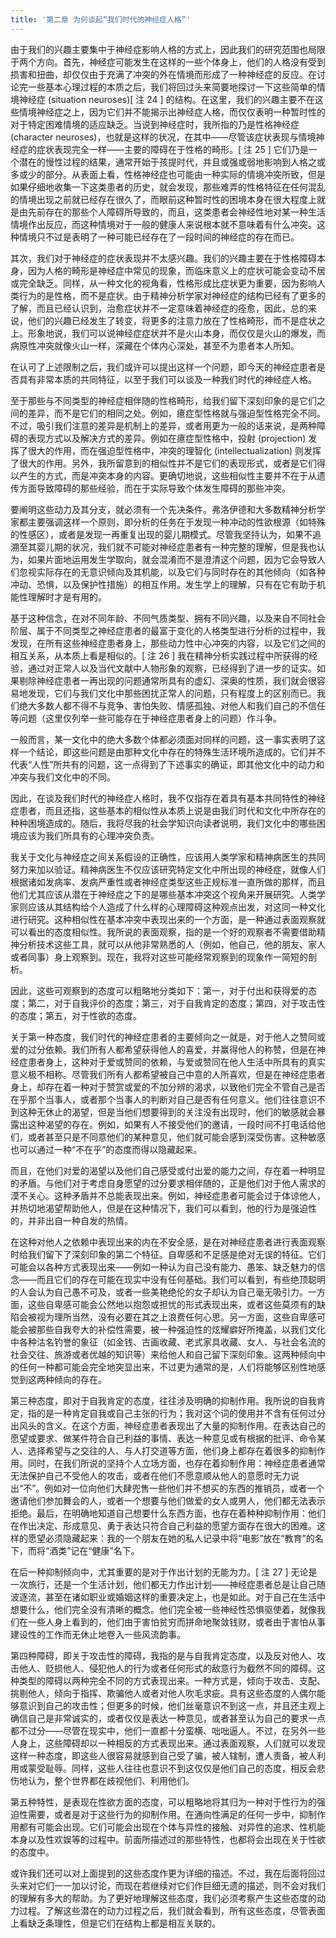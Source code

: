 ```yaml
---
title: '第二章 为何谈起“我们时代的神经症人格”'
---
```


由于我们的兴趣主要集中于神经症影响人格的方式上，因此我们的研究范围也局限于两个方向。首先，神经症可能发生在这样的一些个体身上，他们的人格没有受到损害和扭曲，却仅仅由于充满了冲突的外在情境而形成了一种神经症的反应。在讨论完一些基本心理过程的本质之后，我们将回过头来简要地探讨一下这些简单的情境神经症 (situation neuroses)[ 注 24 ] 的结构。在这里，我们的兴趣主要不在这些情境神经症之上，因为它们并不能揭示出神经症人格，而仅仅表明一种暂时性的对于特定困难情境的适应缺乏。当说到神经症时，我所指的乃是性格神经症 (character neuroses)，也就是这样的状况，在其中——尽管该症状表现与情境神经症的症状表现完全一样——主要的障碍在于性格的畸形。[ 注 25 ] 它们乃是一个潜在的慢性过程的结果，通常开始于孩提时代，并且或强或弱地影响到人格之或多或少的部分。从表面上看，性格神经症也可能由一种实际的情境冲突所致，但是如果仔细地收集一下这类患者的历史，就会发现，那些难弄的性格特征在任何混乱的情境出现之前就已经存在很久了，而眼前这种暂时性的困境本身在很大程度上就是由先前存在的那些个人障碍所导致的，而且，这类患者会神经性地对某一种生活情境作出反应，而这种情境对于一般的健康人来说根本就不意味着有什么冲突。这种情境只不过是表明了一种可能已经存在了一段时间的神经症的存在而已。

其次，我们对于神经症的症状表现并不太感兴趣。我们的兴趣主要在于性格障碍本身，因为人格的畸形是神经症中常见的现象，而临床意义上的症状可能会变动不居或完全缺乏。同样，从一种文化的视角看，性格形成比症状更为重要，因为影响人类行为的是性格，而不是症状。由于精神分析学家对神经症的结构已经有了更多的了解，而且已经认识到，治愈症状并不一定意味着神经症的痊愈，因此，总的来说，他们的兴趣已经发生了转变，将更多的注意力放在了性格畸形，而不是症状之上。形象地说，我们可以说神经症症状并不是火山本身，而仅仅是火山的爆发，而病原性冲突就像火山一样，深藏在个体内心深处，甚至不为患者本人所知。

在认可了上述限制之后，我们或许可以提出这样一个问题，即今天的神经症患者是否具有非常本质的共同特征，以至于我们可以谈及一种我们时代的神经症人格。

至于那些与不同类型的神经症相伴随的性格畸形，给我们留下深刻印象的是它们之间的差异，而不是它们的相同之处。例如，癔症型性格就与强迫型性格完全不同。不过，吸引我们注意的差异是机制上的差异，或者用更为一般的话来说，是两种障碍的表现方式以及解决方式的差异。例如在癔症型性格中，投射 (projection) 发挥了很大的作用，而在强迫型性格中，冲突的理智化 (intellectualization) 则发挥了很大的作用。另外，我所留意到的相似性并不是它们的表现形式，或者是它们得以产生的方式，而是冲突本身的内容。更确切地说，这些相似性主要并不在于从遗传方面导致障碍的那些经验，而在于实际导致个体发生障碍的那些冲突。

要阐明这些动力及其分支，就必须有一个先决条件。弗洛伊德和大多数精神分析学家都主要强调这样一个原则，即分析的任务在于发现一种冲动的性欲根源（如特殊的性感区），或者是发现一再重复出现的婴儿期模式。尽管我坚持认为，如果不追溯至其婴儿期的状况，我们就不可能对神经症患者有一种完整的理解，但是我也认为，如果片面地运用发生学取向，就会混淆而不是澄清这个问题，因为它会导致人们忽视实际存在的无意识倾向及其机能，以及它们与同时存在的其他倾向（如各种冲动、恐惧，以及保护性措施）的相互作用。发生学上的理解，只有在它有助于机能性理解时才是有用的。

基于这种信念，在对不同年龄、不同气质类型、拥有不同兴趣，以及来自不同社会阶层、属于不同类型之神经症患者的最富于变化的人格类型进行分析的过程中，我发现，在所有这些神经症患者身上，那些动力性中心冲突的内容，以及它们之间的相互关系，从本质上看是相似的。[ 注 26 ] 我在精神分析实践过程中所获得的经验，通过对正常人以及当代文献中人物形象的观察，已经得到了进一步的证实。如果剔除神经症患者一再出现的问题通常所具有的虚幻、深奥的性质，我们就会很容易地发现，它们与我们文化中那些困扰正常人的问题，只有程度上的区别而已。我们绝大多数人都不得不与竞争、害怕失败、情感孤独、对他人和我们自己的不信任等问题（这里仅列举一些可能存在于神经症患者身上的问题）作斗争。

一般而言，某一文化中的绝大多数个体都必须面对同样的问题，这一事实表明了这样一个结论，即这些问题是由那种文化中存在的特殊生活环境所造成的。它们并不代表“人性”所共有的问题，这一点得到了下述事实的确证，即其他文化中的动力和冲突与我们文化中的不同。

因此，在谈及我们时代的神经症人格时，我不仅指存在着具有基本共同特性的神经症患者，而且还指，这些基本的相似性从本质上说是由我们时代和文化中所存在的种种困境造成的。随后，我将尽我的社会学知识向读者说明，我们文化中的哪些困境应该为我们所具有的心理冲突负责。

我关于文化与神经症之间关系假设的正确性，应该用人类学家和精神病医生的共同努力来加以验证。精神病医生不仅应该研究特定文化中所出现的神经症，就像人们根据诸如发病率、发病严重性或者神经症类型这些正规标准一直所做的那样，而且他们尤其应该从潜在于神经症之下的是哪些基本冲突这个视角来开展研究。人类学家则应该从其结构给个人造成了什么样的心理障碍这种观点出发，对这同一种文化进行研究。这种相似性在基本冲突中表现出来的一个方面，是一种通过表面观察就可以看出的态度相似性。我所说的表面观察，指的是一个好的观察者不需要借助精神分析技术这些工具，就可以从他非常熟悉的人（例如，他自己，他的朋友、家人或者同事）身上观察到。现在，我将对这些可能经常观察到的现象作一简短的剖析。

因此，这些可观察到的态度可以粗略地分类如下：第一，对于付出和获得爱的态度；第二，对于自我评价的态度；第三，对于自我肯定的态度；第四，对于攻击性的态度；第五，对于性欲的态度。

关于第一种态度，我们时代的神经症患者的主要倾向之一就是，对于他人之赞同或爱的过分依赖。我们所有人都希望获得他人的喜爱，并赢得他人的称赞，但是在神经症患者身上，这种对于爱或赞同的依赖，与爱或赞同在他人生活中所具有的真实意义极不相称。尽管我们所有人都希望被自己中意的人所喜欢，但是在神经症患者身上，却存在着一种对于赞赏或爱的不加分辨的渴求，以致他们完全不管自己是否在乎那个当事人，或者那个当事人的判断对自己是否有任何意义。他们往往意识不到这种无休止的渴望，但是当他们想要得到的关注没有出现时，他们的敏感就会暴露出这种渴望的存在。例如，如果有人不接受他们的邀请，一段时间不打电话给他们，或者甚至只是不同意他们的某种意见，他们就可能会感到深受伤害。这种敏感也可以通过一种“不在乎”的态度而得以隐藏起来。

而且，在他们对爱的渴望以及他们自己感受或付出爱的能力之间，存在着一种明显的矛盾。与他们对于考虑自身愿望的过分要求相伴随的，正是他们对于他人需求的漠不关心。这种矛盾并不总能表现出来。例如，神经症患者可能会过于体谅他人，并热切地渴望帮助他人，但是在这种情况下，我们可以看到，他的行为是强迫性的，并非出自一种自发的热情。

在这种对他人之依赖中表现出来的内在不安全感，是在对神经症患者进行表面观察时给我们留下了深刻印象的第二个特征。自卑感和不足感是绝对无误的特征。它们可能会以各种方式表现出来——例如一种认为自己没有能力、愚笨、缺乏魅力的信念——而且它们的存在可能在现实中没有任何基础。我们可以看到，有些绝顶聪明的人会认为自己愚不可及，或者一些美艳绝伦的女子却认为自己毫无吸引力。一方面，这些自卑感可能会公然地以抱怨或担忧的形式表现出来，或者这些莫须有的缺陷会被视为理所当然，没有必要在其之上浪费任何心思。另一方面，这些自卑感可能会被那些自我夸大的补偿性需要，被一种强迫性的炫耀癖好所掩盖，以我们文化中各种沽名钓誉的象征（如金钱、古画收藏、老式家具收藏、女人、与社会名流的社会交往、旅游或者优越的知识等）来给他人和自己留下深刻印象。这两种倾向中的任何一种都可能会完全地突显出来，不过更为通常的是，人们将能够区别性地感觉到这两种倾向的存在。

第三种态度，即对于自我肯定的态度，往往涉及明确的抑制作用。我所说的自我肯定，指的是一种肯定自我或自己主张的行为；我对这个词的使用并不含有任何过分出风头的含义。在这个方面，神经症患者表现出了大量的抑制作用。在表达自己的愿望或要求、做某件符合自己利益的事情、表达一种意见或有根据的批评、命令某人、选择希望与之交往的人、与人打交道等方面，他们身上都存在着很多的抑制作用。同时，在我们所说的坚持个人立场方面，也存在着抑制作用：神经症患者通常无法保护自己不受他人的攻击，或者在他们不愿意顺从他人的意愿时无力说出“不”。例如对一位向他们大肆兜售一些他们并不想买的东西的推销员，或者一个邀请他们参加舞会的人，或者一个想要与他们做爱的女人或男人，他们都无法表示拒绝。最后，在明确地知道自己想要什么东西方面，也存在着种种抑制作用：他们在作出决定、形成意见、勇于表达只符合自己利益的愿望方面存在很大的困难。这样的愿望必须隐藏起来：我的一个朋友在她的私人记录中将“电影”放在“教育”的名下，而将“酒类”记在“健康”名下。

在后一种抑制倾向中，尤其重要的是对于作出计划的无能为力。[ 注 27 ] 无论是一次旅行，还是一个生活计划，他们都无力作出计划——神经症患者总是让自己随波逐流，甚至在诸如职业或婚姻这样的重要决定上，也是如此。对于自己在生活中想要什么，他们完全没有清晰的概念。他们完全被一些神经性恐惧驱使着，就像我们在一些人身上看到的，他们由于害怕贫穷而拼命地聚敛钱财，或者由于害怕从事建设性的工作而无休止地卷入一些风流韵事。

第四种障碍，即关于攻击性的障碍，我指的是与自我肯定态度，以及反对他人、攻击他人、贬损他人、侵犯他人的行为或者任何形式的敌意行为截然不同的障碍。这种类型的障碍以两种完全不同的方式表现出来。一种方式是，倾向于攻击、支配、挑剔他人，倾向于指挥、欺骗他人或者对他人吹毛求疵。具有这些态度的人偶尔能够意识到自己的攻击性；但更多的时候，他们丝毫意识不到这一点，并且还主观上确信自己是非常诚实的，或者仅仅是表达一种意见，或者甚至认为自己的要求一点都不过分——尽管在现实中，他们一直都十分蛮横、咄咄逼人。不过，在另外一些人身上，这些障碍却以一种相反的方式表现出来。通过表面观察，人们就可以发现这样一种态度，即这些人很容易就感到自己受了骗，被人辖制，遭人责备，被人利用或蒙受耻辱。同样，这些人往往也意识不到这仅仅是他们自己的态度，相反会悲伤地认为，整个世界都在歧视他们、利用他们。

第五种特性，是表现在性欲方面的态度，可以粗略地将其归为一种对于性行为的强迫性需要，或者是对于这些行为的抑制作用。在通向性满足的任何一步中，抑制作用都有可能会出现。它们可能会出现在个体与异性的接触、对异性的追求、性机能本身以及性欢娱等的过程中。前面所描述过的那些特性，也都将会出现在关于性欲的态度中。

或许我们还可以对上面提到的这些态度作更为详细的描述。不过，我在后面将回过头来对它们一一加以讨论，而现在若继续对它们作巨细无遗的描述，则不会对我们的理解有多大的帮助。为了更好地理解这些态度，我们必须考察产生这些态度的动力过程。了解这些潜在的动力过程之后，我们就会看到，所有这些态度，尽管表面上看缺乏条理性，但是它们在结构上都是相互关联的。
